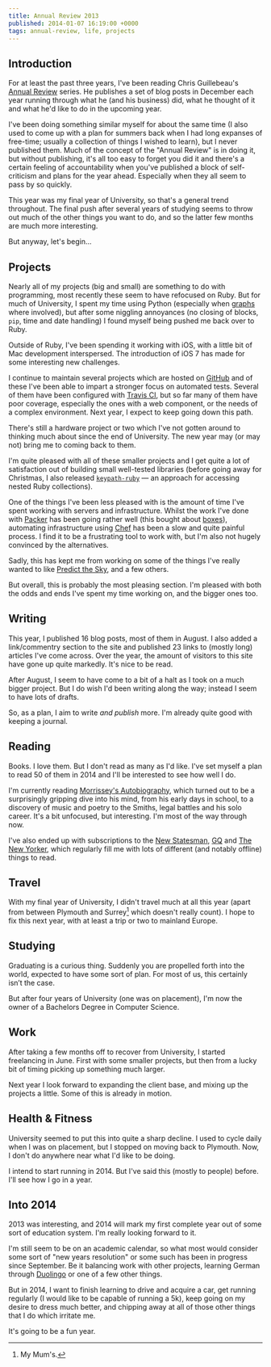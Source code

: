 ```yaml
---
title: Annual Review 2013
published: 2014-01-07 16:19:00 +0000
tags: annual-review, life, projects
---
```


## Introduction

For at least the past three years, I've been reading Chris Guillebeau's 
[Annual Review][annualreviews] series. He publishes a set of blog posts in December 
each year running through what he (and his business) did, what he thought of it and 
what he'd like to do in the upcoming year.

I've been doing something similar myself for about the same time (I also used to
come up with a plan for summers back when I had long expanses of free-time; usually
a collection of things I wished to learn), but I never published them. Much of the
concept of the "Annual Review" is in doing it, but without publishing, it's all too
easy to forget you did it and there's a certain feeling of accountability when you've
published a block of self-criticism and plans for the year ahead. Especially when 
they all seem to pass by so quickly.

This year was my final year of University, so that's a general trend throughout.
The final push after several years of studying seems to throw out much of the other
things you want to do, and so the latter few months are much more interesting. 

But anyway, let's begin…

## Projects

Nearly all of my projects (big and small) are something to do with programming, most
recently these seem to have refocused on Ruby. But for much of University, I spent
my time using Python (especially when [graphs][] where involved), but after some 
niggling annoyances (no closing of blocks, `pip`, time and date handling) I found
myself being pushed me back over to Ruby. 

Outside of Ruby, I've been spending it working with iOS, with a little bit of Mac
development interspersed. The introduction of iOS 7 has made for some interesting 
new challenges.

I continue to maintain several projects which are hosted on [GitHub][] and of these 
I've been able to impart a stronger focus on automated tests. Several of them have 
been configured with [Travis CI][], but so far many of them have poor coverage,
especially the ones with a web component, or the needs of a complex environment. 
Next year, I expect to keep going down this path.

There's still a hardware project or two which I've not gotten around to thinking
much about since the end of University. The new year may (or may not) bring me to
coming back to them.

I'm quite pleased with all of these smaller projects and I get quite a lot of
satisfaction out of building small well-tested libraries (before going away for
Christmas, I also released [`keypath-ruby`][keypath] –– an approach for accessing 
nested Ruby collections).

One of the things I've been less pleased with is the amount of time I've spent
working with servers and infrastructure. Whilst the work I've done with [Packer][] 
has been going rather well (this bought about [boxes][]), automating infrastructure 
using [Chef][] has been a slow and quite painful process. I find it to be a 
frustrating tool to work with, but I'm also not hugely convinced by the alternatives.

Sadly, this has kept me from working on some of the things I've really wanted to 
like [Predict the Sky][], and a few others.

But overall, this is probably the most pleasing section. I'm pleased with both the
odds and ends I've spent my time working on, and the bigger ones too.

## Writing

This year, I published 16 blog posts, most of them in August. I also added a 
link/commentry section to the site and published 23 links to (mostly long) articles 
I've come across. Over the year, the amount of visitors to this site have gone up
quite markedly. It's nice to be read.

After August, I seem to have come to a bit of a halt as I took on a much bigger
project. But I do wish I'd been writing along the way; instead I seem to have lots 
of drafts.

So, as a plan, I aim to write *and publish* more. I'm already quite good with
keeping a journal.

## Reading

Books. I love them. But I don't read as many as I'd like. I've set myself a plan to
read 50 of them in 2014 and I'll be interested to see how well I do.

I'm currently reading [Morrissey's Autobiography][morrissey], which turned out to 
be a surprisingly gripping dive into his mind, from his early days in school, to a
discovery of music and poetry to the Smiths, legal battles and his solo career. 
It's a bit unfocused, but interesting. I'm most of the way through now. 

I've also ended up with subscriptions to the [New Statesman][], [GQ][] and 
[The New Yorker][], which regularly fill me with lots of different (and notably 
offline) things to read.

## Travel

With my final year of University, I didn't travel much at all this year (apart from
between Plymouth and Surrey[^mum] which doesn't really count). I hope to fix this 
next year, with at least a trip or two to mainland Europe.

## Studying

Graduating is a curious thing. Suddenly you are propelled forth into the world,
expected to have some sort of plan. For most of us, this certainly isn’t the case.

But after four years of University (one was on placement), I'm now the owner of a
Bachelors Degree in Computer Science.

## Work

After taking a few months off to recover from University, I started freelancing in
June. First with some smaller projects, but then from a lucky bit of timing picking 
up something much larger.

Next year I look forward to expanding the client base, and mixing up the projects 
a little. Some of this is already in motion.

## Health & Fitness

University seemed to put this into quite a sharp decline. I used to cycle daily
when I was on placement, but I stopped on moving back to Plymouth. Now, I don't do
anywhere near what I'd like to be doing.

I intend to start running in 2014. But I've said this (mostly to people) before. 
I'll see how I go in a year.

## Into 2014

2013 was interesting, and 2014 will mark my first complete year out of some sort of
education system. I'm really looking forward to it.

I'm still seem to be on an academic calendar, so what most would consider some 
sort of "new years resolution" or some such has been in progress since September.
Be it balancing work with other projects, learning German through [Duolingo][] or
one of a few other things.

But in 2014, I want to finish learning to drive and acquire a car, get running 
regularly (I would like to be capable of running a 5k), keep going on my desire to 
dress much better, and chipping away at all of those other things that I do which
irritate me.

It's going to be a fun year.

[^mum]: My Mum's.

[annualreviews]: http://chrisguillebeau.com/3x5/category/annual-review/
[listviews]: http://nickcharlton.net/posts/building-custom-android-listviews.html
[graphs]: http://nickcharlton.net/tags/matplotlib.html
[GitHub]: https://github.com/nickcharlton
[Travis CI]: https://travis-ci.org
[keypath]: https://github.com/nickcharlton/keypath-ruby
[Packer]: http://www.packer.io/
[boxes]: http://boxes.nickcharlton.net/
[Chef]: http://www.getchef.com/chef/
[Predict the Sky]: http://predicthesky.org/
[morrissey]: http://www.amazon.co.uk/gp/product/0141394811/ref=as_li_ss_tl?ie=UTF8&camp=1634&creative=19450&creativeASIN=0141394811&linkCode=as2&tag=nisbl-21
[New Statesman]: http://www.newstatesman.com/
[GQ]: http://www.gq-magazine.co.uk/
[The New Yorker]: http://www.newyorker.com
[Duolingo]: http://duolingo.com/

